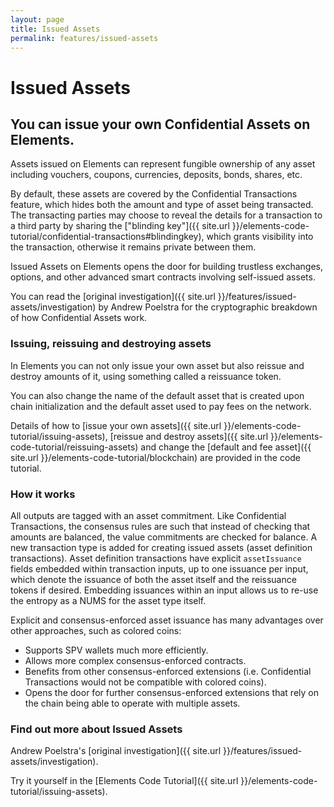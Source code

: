 ```yaml
---
layout: page
title: Issued Assets
permalink: features/issued-assets
---
```


#  Issued Assets

## You can issue your own Confidential Assets on Elements.

Assets issued on Elements can represent fungible ownership of any asset including vouchers, coupons, currencies, deposits, bonds, shares, etc.

By default, these assets are covered by the Confidential Transactions feature, which hides both the amount and type of asset being transacted. The transacting parties may choose to reveal the details for a transaction to a third party by sharing the ["blinding key"]({{ site.url }}/elements-code-tutorial/confidential-transactions#blindingkey), which grants visibility into the transaction, otherwise it remains private between them.

Issued Assets on Elements opens the door for building trustless exchanges, options, and other advanced smart contracts involving self-issued assets.

You can read the [original investigation]({{ site.url }}/features/issued-assets/investigation) by Andrew Poelstra for the cryptographic breakdown of how Confidential Assets work.

### Issuing, reissuing and destroying assets

In Elements you can not only issue your own asset but also reissue and destroy amounts of it, using something called a reissuance token.

You can also change the name of the default asset that is created upon chain initialization and the default asset used to pay fees on the network.

Details of how to [issue your own assets]({{ site.url }}/elements-code-tutorial/issuing-assets), [reissue and destroy assets]({{ site.url }}/elements-code-tutorial/reissuing-assets) and change the [default and fee asset]({{ site.url }}/elements-code-tutorial/blockchain) are provided in the code tutorial.

### How it works

All outputs are tagged with an asset commitment. Like Confidential Transactions, the consensus rules are such that instead of checking that amounts are balanced, the value commitments are checked for balance. A new transaction type is added for creating issued assets (asset definition transactions). Asset definition transactions have explicit `assetIssuance` fields embedded within transaction inputs, up to one issuance per input, which denote the issuance of both the asset itself and the reissuance tokens if desired. Embedding issuances within an input allows us to re-use the entropy as a NUMS for the asset type itself. 

Explicit and consensus-enforced asset issuance has many advantages over other approaches, such as colored coins:

* Supports SPV wallets much more efficiently.
* Allows more complex consensus-enforced contracts.
* Benefits from other consensus-enforced extensions (i.e. Confidential Transactions would not be compatible with colored coins).
* Opens the door for further consensus-enforced extensions that rely on the chain being able to operate with multiple assets.

### Find out more about Issued Assets

Andrew Poelstra's [original investigation]({{ site.url }}/features/issued-assets/investigation).

Try it yourself in the [Elements Code Tutorial]({{ site.url }}/elements-code-tutorial/issuing-assets).
